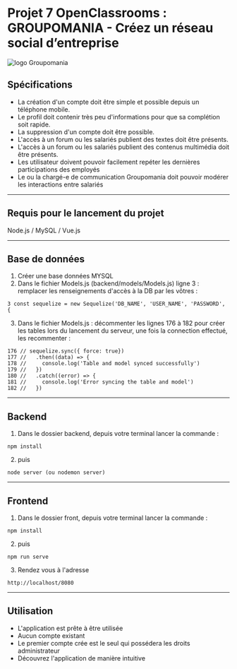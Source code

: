 # Projet 7 OpenClassrooms : GROUPOMANIA - Créez un réseau social d’entreprise

![logo Groupomania](https://github.com/Ahmedson/groupomania/blob/main/frontend/src/assets/logoLogin.png)
## Spécifications 

- La création d'un compte doit être simple et possible depuis un téléphone mobile.
- Le profil doit contenir très peu d'informations pour que sa complétion soit rapide.
- La suppression d'un compte doit être possible.
- L'accès à un forum ou les salariés publient des textes doit être présents.
- L'accès à un forum ou les salariés publient des contenus multimédia doit être présents.
- Les utilisateur doivent pouvoir facilement repéter les dernières participations des employés
- Le ou la chargé-e de communication Groupomania doit pouvoir modérer les interactions entre salariés

***

## Requis pour le lancement du projet

Node.js / MySQL / Vue.js 

***

## Base de données

1. Créer une base données MYSQL
2. Dans le fichier Models.js (backend/models/Models.js) ligne 3 : remplacer les renseignements d'accès à la DB par les vôtres :
```
3 const sequelize = new Sequelize('DB_NAME', 'USER_NAME', 'PASSWORD', {
```
3. Dans le fichier Models.js : décommenter les lignes 176 à 182 pour créer les tables lors du lancement du serveur, une fois la connection effectué, les recommenter :
```
176 // sequelize.sync({ force: true})
177 //   .then((data) => {
178 //     console.log('Table and model synced successfully')
179 //   })
180 //   .catch((error) => {
181 //     console.log('Error syncing the table and model')
182 //   })
```
***

## Backend

1. Dans le dossier backend, depuis votre terminal lancer la commande :

```
npm install
```

2. puis

```
node server (ou nodemon server)
```

***

## Frontend

1. Dans le dossier front, depuis votre terminal lancer la commande :

```
npm install
```

2. puis

```
npm run serve
```

3. Rendez vous à l'adresse

```
http://localhost/8080
```

***

## Utilisation

- L'application est prête à être utilisée
- Aucun compte existant
- Le premier compte crée est le seul qui possédera les droits administrateur
- Découvrez l'application de manière intuitive
